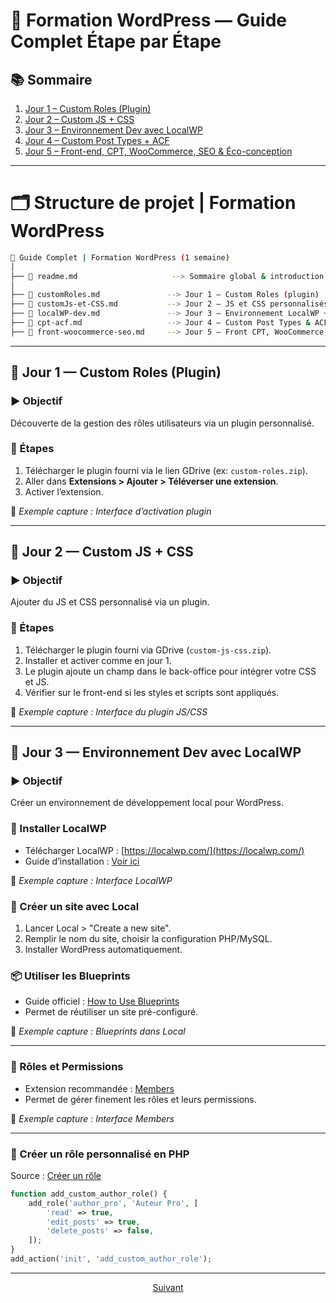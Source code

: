 # 🧩 Formation WordPress — Guide Complet Étape par Étape

## 📚 Sommaire

1. [Jour 1 – Custom Roles (Plugin)](customRoles.md)
2. [Jour 2 – Custom JS + CSS](customJs-et-CSS.md)
3. [Jour 3 – Environnement Dev avec LocalWP](#jour-3--environnement-dev-avec-localwp)
4. [Jour 4 – Custom Post Types + ACF](#jour-4--custom-post-types--acf)
5. [Jour 5 – Front-end, CPT, WooCommerce, SEO & Éco-conception](#jour-5--front-end-cpt-woocommerce-seo--éco-conception)


---


# 🗂️ Structure de projet | Formation WordPress 

```bash
📁 Guide Complet | Formation WordPress (1 semaine)
│
├── 📄 readme.md                     --> Sommaire global & introduction
│
├── 📄 customRoles.md               --> Jour 1 – Custom Roles (plugin)
├── 📄 customJs-et-CSS.md           --> Jour 2 – JS et CSS personnalisés
├── 📄 localWP-dev.md               --> Jour 3 – Environnement LocalWP + rôles
├── 📄 cpt-acf.md                   --> Jour 4 – Custom Post Types & ACF
├── 📄 front-woocommerce-seo.md     --> Jour 5 – Front CPT, WooCommerce, SEO, Éco-conception
```

---


## 📅 Jour 1 — Custom Roles (Plugin)

### ▶️ Objectif
Découverte de la gestion des rôles utilisateurs via un plugin personnalisé.

### 🔧 Étapes

1. Télécharger le plugin fourni via le lien GDrive (ex: `custom-roles.zip`).
2. Aller dans **Extensions > Ajouter > Téléverser une extension**.
3. Activer l’extension.

📸 _Exemple capture : Interface d’activation plugin_

---

## 📅 Jour 2 — Custom JS + CSS

### ▶️ Objectif
Ajouter du JS et CSS personnalisé via un plugin.

### 🔧 Étapes

1. Télécharger le plugin fourni via GDrive (`custom-js-css.zip`).
2. Installer et activer comme en jour 1.
3. Le plugin ajoute un champ dans le back-office pour intégrer votre CSS et JS.
4. Vérifier sur le front-end si les styles et scripts sont appliqués.

📸 _Exemple capture : Interface du plugin JS/CSS_

---

## 📅 Jour 3 — Environnement Dev avec LocalWP

### ▶️ Objectif
Créer un environnement de développement local pour WordPress.

### 🔧 Installer LocalWP

- Télécharger LocalWP : [https://localwp.com/](https://localwp.com/)
- Guide d’installation : [Voir ici](https://localwp.com/help-docs/getting-started/installing-local/)

📸 _Exemple capture : Interface LocalWP_

### 🧪 Créer un site avec Local

1. Lancer Local > "Create a new site".
2. Remplir le nom du site, choisir la configuration PHP/MySQL.
3. Installer WordPress automatiquement.

### 📦 Utiliser les Blueprints

- Guide officiel : [How to Use Blueprints](https://localwp.com/help-docs/local-features/how-to-use-blueprints/)
- Permet de réutiliser un site pré-configuré.

📸 _Exemple capture : Blueprints dans Local_

---

### 🔑 Rôles et Permissions

- Extension recommandée : [Members](https://wordpress.org/plugins/members/)
- Permet de gérer finement les rôles et leurs permissions.

📸 _Exemple capture : Interface Members_

---

### 🧠 Créer un rôle personnalisé en PHP

Source : [Créer un rôle](https://nettsmed.no/creating-custom-user-role-inwordpress/#example-1-adding-a-author-pro-custom-user-role-in-word-press)

```php
function add_custom_author_role() {
    add_role('author_pro', 'Auteur Pro', [
        'read' => true,
        'edit_posts' => true,
        'delete_posts' => false,
    ]);
}
add_action('init', 'add_custom_author_role');
```

---

<p align="center">
  <a href="customRoles.md">Suivant</a>
</p>